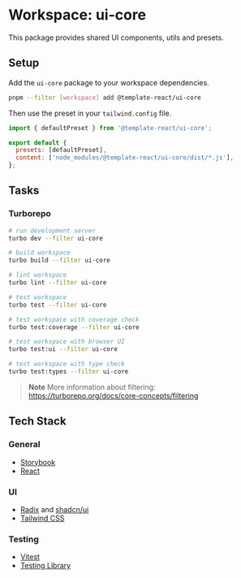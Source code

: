 # Workspace: ui-core

This package provides shared UI components, utils and presets.

## Setup

Add the `ui-core` package to your workspace dependencies.

```sh
pnpm --filter [workspace] add @template-react/ui-core
```

Then use the preset in your `tailwind.config` file.

```js
import { defaultPreset } from '@template-react/ui-core';

export default {
  presets: [defaultPreset],
  content: ['node_modules/@template-react/ui-core/dist/*.js'],
};
```

## Tasks

### Turborepo

```sh
# run development server
turbo dev --filter ui-core

# build workspace
turbo build --filter ui-core

# lint workspace
turbo lint --filter ui-core

# test workspace
turbo test --filter ui-core

# test workspace with coverage check
turbo test:coverage --filter ui-core

# test workspace with browser UI
turbo test:ui --filter ui-core

# test workspace with type check
turbo test:types --filter ui-core
```

> **Note**
> More information about filtering: https://turborepo.org/docs/core-concepts/filtering

## Tech Stack

### General

- [Storybook](https://storybook.js.org)
- [React](https://reactjs.org)

### UI

- [Radix](https://www.radix-ui.com) and [shadcn/ui](https://ui.shadcn.com)
- [Tailwind CSS](https://tailwindcss.com)

### Testing

- [Vitest](https://vitest.dev)
- [Testing Library](https://testing-library.com)
